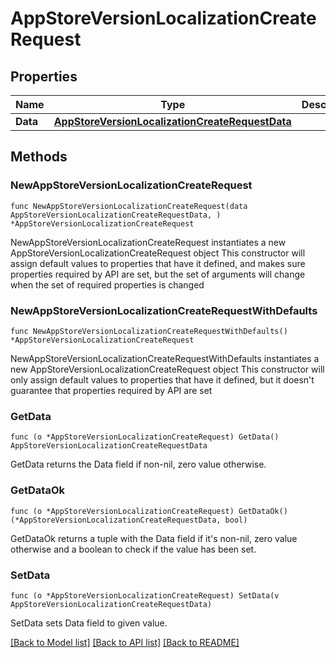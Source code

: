 # AppStoreVersionLocalizationCreateRequest

## Properties

Name | Type | Description | Notes
------------ | ------------- | ------------- | -------------
**Data** | [**AppStoreVersionLocalizationCreateRequestData**](AppStoreVersionLocalizationCreateRequestData.md) |  | 

## Methods

### NewAppStoreVersionLocalizationCreateRequest

`func NewAppStoreVersionLocalizationCreateRequest(data AppStoreVersionLocalizationCreateRequestData, ) *AppStoreVersionLocalizationCreateRequest`

NewAppStoreVersionLocalizationCreateRequest instantiates a new AppStoreVersionLocalizationCreateRequest object
This constructor will assign default values to properties that have it defined,
and makes sure properties required by API are set, but the set of arguments
will change when the set of required properties is changed

### NewAppStoreVersionLocalizationCreateRequestWithDefaults

`func NewAppStoreVersionLocalizationCreateRequestWithDefaults() *AppStoreVersionLocalizationCreateRequest`

NewAppStoreVersionLocalizationCreateRequestWithDefaults instantiates a new AppStoreVersionLocalizationCreateRequest object
This constructor will only assign default values to properties that have it defined,
but it doesn't guarantee that properties required by API are set

### GetData

`func (o *AppStoreVersionLocalizationCreateRequest) GetData() AppStoreVersionLocalizationCreateRequestData`

GetData returns the Data field if non-nil, zero value otherwise.

### GetDataOk

`func (o *AppStoreVersionLocalizationCreateRequest) GetDataOk() (*AppStoreVersionLocalizationCreateRequestData, bool)`

GetDataOk returns a tuple with the Data field if it's non-nil, zero value otherwise
and a boolean to check if the value has been set.

### SetData

`func (o *AppStoreVersionLocalizationCreateRequest) SetData(v AppStoreVersionLocalizationCreateRequestData)`

SetData sets Data field to given value.



[[Back to Model list]](../README.md#documentation-for-models) [[Back to API list]](../README.md#documentation-for-api-endpoints) [[Back to README]](../README.md)


